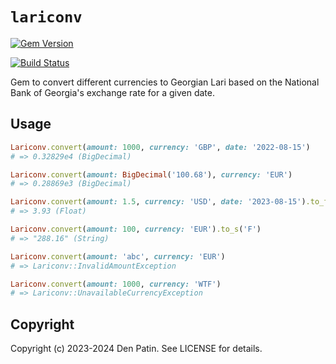 `lariconv`
==========

[![Gem Version](https://badge.fury.io/rb/lariconv.svg)](https://badge.fury.io/rb/lariconv)

[![Build Status](https://github.com/denpatin/lariconv/actions/workflows/ci.yml/badge.svg?branch=main)](https://github.com/denpatin/lariconv/actions/workflows/ci.yml)

Gem to convert different currencies to Georgian Lari based on
the National Bank of Georgia's exchange rate for a given date.

## Usage

```ruby
Lariconv.convert(amount: 1000, currency: 'GBP', date: '2022-08-15')
# => 0.32829e4 (BigDecimal)

Lariconv.convert(amount: BigDecimal('100.68'), currency: 'EUR')
# => 0.28869e3 (BigDecimal)

Lariconv.convert(amount: 1.5, currency: 'USD', date: '2023-08-15').to_f
# => 3.93 (Float)

Lariconv.convert(amount: 100, currency: 'EUR').to_s('F')
# => "288.16" (String)

Lariconv.convert(amount: 'abc', currency: 'EUR')
# => Lariconv::InvalidAmountException

Lariconv.convert(amount: 1000, currency: 'WTF')
# => Lariconv::UnavailableCurrencyException
```

## Copyright

Copyright (c) 2023-2024 Den Patin. See LICENSE for details.
